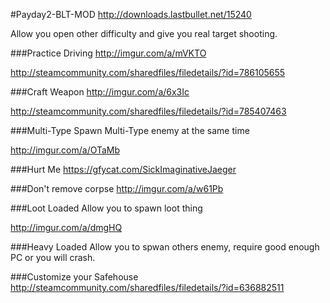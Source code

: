 #Payday2-BLT-MOD
http://downloads.lastbullet.net/15240

Allow you open other difficulty and give you real target shooting.

###Practice Driving
http://imgur.com/a/mVKTO

http://steamcommunity.com/sharedfiles/filedetails/?id=786105655

###Craft Weapon
http://imgur.com/a/6x3Ic

http://steamcommunity.com/sharedfiles/filedetails/?id=785407463

###Multi-Type
Spawn Multi-Type enemy at the same time

http://imgur.com/a/OTaMb

###Hurt Me
https://gfycat.com/SickImaginativeJaeger

###Don't remove corpse
http://imgur.com/a/w61Pb

###Loot Loaded
Allow you to spawn loot thing

http://imgur.com/a/dmgHQ

###Heavy Loaded
Allow you to spwan others enemy, require good enough PC or you will crash.

###Customize your Safehouse 
http://steamcommunity.com/sharedfiles/filedetails/?id=636882511
